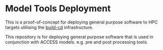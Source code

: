 # Model Tools Deployment

This is a proof-of-concept for deploying general purpose software to HPC targets utilising the [build-cd](https://github.com/ACCESS-NRI/build-cd) infrastructure.

This repository is for deploying general purpose software that is used in conjunction with ACCESS models. e.g. pre and post processing tools.